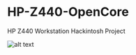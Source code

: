 # HP-Z440-OpenCore
HP Z440 Workstation Hackintosh Project

![alt text](https://i.imgur.com/lYTBVfX.png)
